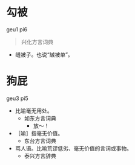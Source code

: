 # 勾被
geu1 pi6
> 兴化方言词典
- 缝被子。也说“絾被单”。

# 狗屁
geu3 pi5
+ 比喻毫无用处。
  * 如东方言词典
    - 放～！
+ ［喻］指毫无价值。
  * 东台方言词典
+ 骂人语。比喻荒谬低劣、毫无价值的言词或事物。
  * 泰兴方言辞典